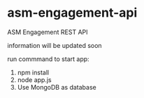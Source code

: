 # asm-engagement-api

ASM Engagement REST API

information will be updated soon

run commmand to start app:

1) npm install
2) node app.js
3) Use MongoDB as database

